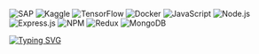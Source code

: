  ![SAP](https://img.shields.io/badge/SAP-%2300BFFF.svg?style=plastic&logo=sap&logoColor=white)
 ![Kaggle](https://img.shields.io/badge/Kaggle-20BEFF?style=plastic&logo=Kaggle&logoColor=white)
 ![TensorFlow](https://img.shields.io/badge/TensorFlow-FF6F00?style=plastic&logo=tensorflow&logoColor=white)
 ![Docker](https://img.shields.io/badge/Docker-2496ED?style=plastic&logo=docker&logoColor=white)
 ![JavaScript](https://img.shields.io/badge/JavaScript-F7DF1E?style=plastic&logo=javascript&logoColor=black)
 ![Node.js](https://img.shields.io/badge/Node.js-43853D?style=plastic&logo=node.js&logoColor=white)
 ![Express.js](https://img.shields.io/badge/express.js-%23404d59.svg?style=plastic&logo=express&logoColor=%2361DAFB)
 ![NPM](https://img.shields.io/badge/NPM-%23000000.svg?style=plastic&logo=npm&logoColor=white)
 ![Redux](https://img.shields.io/badge/Redux-764ABC?style=plastic&logo=redux&logoColor=white)
 ![MongoDB](https://img.shields.io/badge/MongoDB-4EA94B?style=plastic&logo=mongodb&logoColor=white)
 
 
 <a href="https://git.io/typing-svg">
   <img src="https://readme-typing-svg.herokuapp.com/?lines=wwwroot+hello+world!;hi+there!+i'm+using+github;&center=true&font=Fira+Code&size=22&color=00C1D4&width=600&height=50" alt="Typing SVG" />
 </a>
 
 
